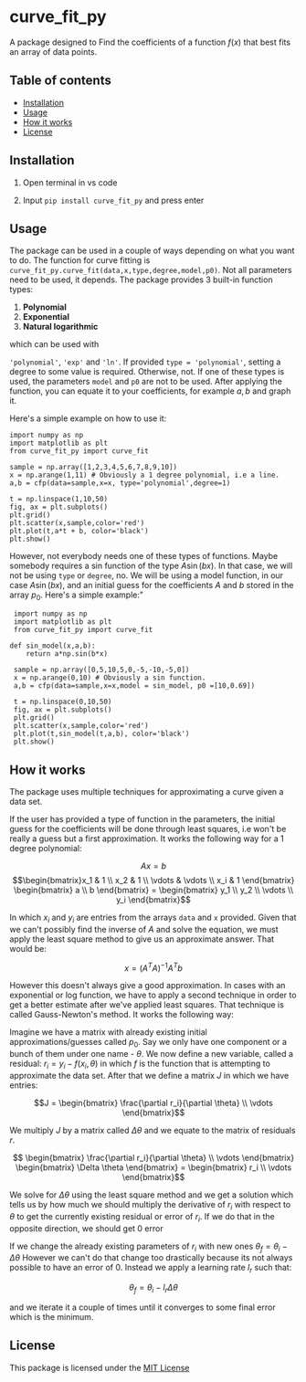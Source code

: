 # curve_fit_py
A package designed to Find the coefficients of a function $f(x)$ that best fits an array of data points.

## Table of contents
- [Installation](#installation)
- [Usage](#usage)
- [How it works](#how-it-works)
- [License](#license)

## Installation
1. Open terminal in vs code

2. Input ``pip install curve_fit_py`` and press enter

## Usage
The package can be used in a couple of ways depending on what you want to do.
The function for curve fitting is ``curve_fit_py.curve_fit(data,x,type,degree,model,p0)``. Not all parameters need to be used, it depends. 
The package provides 3 built-in function types:
1. **Polynomial**
2. **Exponential**
3. **Natural logarithmic**

which can be used with

 ``'polynomial'``, ``'exp'``  and ``'ln'``. If provided ``type = 'polynomial'``, setting a degree to some value is required. Otherwise, not. If one of these types is used, the parameters ``model`` and ``p0`` are not to be used. After applying the function, you can equate it to your coefficients, for example $a,b$ and graph it.

 Here's a simple example on how to use it:

 ```
 import numpy as np
 import matplotlib as plt
 from curve_fit_py import curve_fit

 sample = np.array([1,2,3,4,5,6,7,8,9,10]) 
 x = np.arange(1,11) # Obviously a 1 degree polynomial, i.e a line.
 a,b = cfp(data=sample,x=x, type='polynomial',degree=1)

 t = np.linspace(1,10,50)
 fig, ax = plt.subplots()
 plt.grid()
 plt.scatter(x,sample,color='red')
 plt.plot(t,a*t + b, color='black')
 plt.show()
```

However, not everybody needs one of these types of functions. Maybe somebody requires a sin function of the type $A\sin(bx)$. In that case, we will not be using ``type`` or ``degree``, no. We will be using a model function, in our case $A\sin(bx)$, and an initial guess for the coefficients $A$ and $b$ stored in the array $p_0$. Here's a simple example:"

```
 import numpy as np
 import matplotlib as plt
 from curve_fit_py import curve_fit

def sin_model(x,a,b):
    return a*np.sin(b*x)

 sample = np.array([0,5,10,5,0,-5,-10,-5,0]) 
 x = np.arange(0,10) # Obviously a sin function.
 a,b = cfp(data=sample,x=x,model = sin_model, p0 =[10,0.69])

 t = np.linspace(0,10,50)
 fig, ax = plt.subplots()
 plt.grid()
 plt.scatter(x,sample,color='red')
 plt.plot(t,sin_model(t,a,b), color='black')
 plt.show()
```

## How it works

The package uses multiple techniques for approximating a curve given a data set.

If the user has provided a type of function in the parameters, the initial guess for the coefficients will be done through least squares, i.e won't be really a guess but a first approximation. It works the following way for a 1 degree polynomial:

$$Ax = b$$
$$\begin{bmatrix}x_1 & 1 \\ x_2 & 1 \\ \vdots & \vdots \\ x_i & 1 \end{bmatrix} \begin{bmatrix} a \\ b \end{bmatrix} = \begin{bmatrix} y_1 \\ y_2 \\ \vdots \\ y_i \end{bmatrix}$$

In which $x_i$ and $y_i$ are entries from the arrays ``data`` and ``x`` provided. Given that we can't possibly find the inverse of $A$ and solve the equation, we must apply the least square method to give us an approximate answer. That would be:

$$x = (A^TA)^{-1}A^Tb$$

However this doesn't always give a good approximation. In cases with an exponential or log function, we have to apply a second technique in order to get a better estimate after we've applied least squares. That technique is called Gauss-Newton's method. It works the following way:

Imagine we have a matrix with already existing initial approximations/guesses called $p_0$. Say we only have one component or a bunch of them under one name - $\theta$. We now define a new variable, called a residual: $r_i = y_i - f(x_i,\theta)$ in which $f$ is the function that is attempting to approximate the data set. After that we define a matrix $J$ in which we have entries:

$$J = \begin{bmatrix} \frac{\partial r_i}{\partial \theta} \\ \vdots \end{bmatrix}$$

We multiply $J$ by a matrix called $\Delta \theta$ and we equate to the matrix of residuals $r$.

$$ \begin{bmatrix} \frac{\partial r_i}{\partial \theta} \\ \vdots \end{bmatrix} \begin{bmatrix} \Delta \theta \end{bmatrix} = \begin{bmatrix} r_i \\ \vdots \end{bmatrix}$$

We solve for $\Delta \theta$ using the least square method and we get a solution which tells us by how much we should multiply the derivative of $r_i$ with respect to $\theta$ to get the currently existing residual or error of $r_i$. If we do that in the opposite direction, we should get 0 error

If we change the already existing parameters of $r_i$ with new ones $\theta_f = \theta_i - \Delta \theta$ However we can't do that change too drastically because its not always possible to have an error of 0. Instead we apply a learning rate $l_r$ such that:

$$\theta_f = \theta_i - l_r \Delta \theta$$

and we iterate it a couple of times until it converges to some final error which is the minimum.

## License

This package is licensed under the [MIT License](LICENSE.txt)
